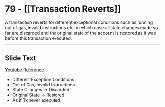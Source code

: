 # 79 - [[Transaction Reverts]]

A transaction reverts for different exceptional conditions such as running out of gas, invalid instructions etc. in which case all state changes made so far are discarded and the original state of the account is restored as it was before this transaction executed.

---
## Slide Text
[Youtube Reference](https://youtu.be/MFoxW07ICKs?t=1761)

- Different Exception Conditions
- Out of Gas, Invalid Instructions
- State Changes -> Discarded
- Original State -> Restored
- As if Tx never executed 

